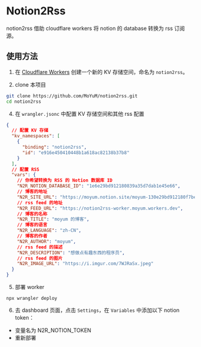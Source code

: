 # Notion2Rss

notion2rss 借助 cloudflare workers 将 notion 的 database 转换为 rss 订阅源。

## 使用方法

1. 在 [Cloudflare Workers](https://workers.cloudflare.com/) 创建一个新的 KV 存储空间，命名为 `notion2rss`。

2. clone 本项目

```bash
git clone https://github.com/MoYuM/notion2rss.git
cd notion2rss
```

4. 在 `wrangler.jsonc` 中配置 KV 存储空间和其他 rss 配置

```json
{
  // 配置 KV 存储
  "kv_namespaces": [
    {
      "binding": "notion2rss",
      "id": "e916e450410448b1a618ac82138b37b8"
    }
  ],
  // 配置 RSS
  "vars": {
    // 你希望转换为 RSS 的 Notion 数据库 ID
    "N2R_NOTION_DATABASE_ID": "1e6e29bd912180839a35d7dab1e45e66",
    // 博客的地址
    "N2R_SITE_URL": "https://moyum.notion.site/moyum-130e29bd912180f7bee6c01cc2b09017",
    // rss feed 的地址
    "N2R_FEED_URL": "https://notion2rss-worker.moyum.workers.dev",
    // 博客的名称
    "N2R_TITLE": "moyum 的博客",
    // 博客的语言
    "N2R_LANGUAGE": "zh-CN",
    // 博客的作者
    "N2R_AUTHOR": "moyum",
    // rss feed 的描述
    "N2R_DESCRIPTION": "想做点有趣东西的程序员",
    // rss feed 的图片
    "N2R_IMAGE_URL": "https://i.imgur.com/7WJRaSx.jpeg"
  }
}
```

5. 部署 worker

```base
npx wrangler deploy
```

6. 去 dashboard 页面，点击 `Settings`，在 `Variables` 中添加以下 notion token：

- 变量名为 N2R_NOTION_TOKEN
- 重新部署
